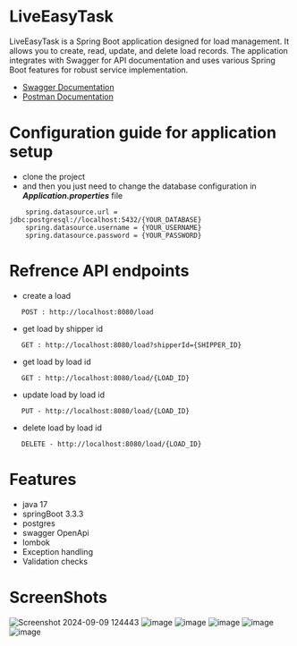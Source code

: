 
# LiveEasyTask

LiveEasyTask is a Spring Boot application designed for load management. It allows you to create, read, update, and delete load records. The application integrates with Swagger for API documentation and uses various Spring Boot features for robust service implementation.

- [Swagger Documentation](http://localhost:8080/swagger-ui/index.html#/)
- [Postman Documentation](https://documenter.getpostman.com/view/29367403/2sAXjRXq9x)

# Configuration guide for application setup
- clone the project
- and then you just need to change the database configuration in ***Application.properties*** file
```http
    spring.datasource.url = jdbc:postgresql://localhost:5432/{YOUR_DATABASE}
    spring.datasource.username = {YOUR_USERNAME}
    spring.datasource.password = {YOUR_PASSWORD}
```
# Refrence API endpoints 
- create a load
```http
   POST : http://localhost:8080/load
```

- get load by shipper id
```http
   GET : http://localhost:8080/load?shipperId={SHIPPER_ID}
```

- get load by load id
```http
   GET : http://localhost:8080/load/{LOAD_ID}
```

- update load by load id
```http
   PUT - http://localhost:8080/load/{LOAD_ID}
```

- delete load by load id
```http
   DELETE - http://localhost:8080/load/{LOAD_ID}
```
# Features

- java 17
- springBoot 3.3.3
- postgres
- swagger OpenApi
- lombok
- Exception handling
- Validation checks

# ScreenShots
![Screenshot 2024-09-09 124443](https://github.com/user-attachments/assets/90b7c2e6-f1cb-4213-9a39-9faf3c70f3c4)
![image](https://github.com/user-attachments/assets/a372606f-1cac-4bb7-a40b-5d7b0bc9169d)
![image](https://github.com/user-attachments/assets/13635781-3d37-4d6c-875b-cc6befff524f)
![image](https://github.com/user-attachments/assets/aae721f7-71ef-49e7-8478-0c3d5a913c59)
![image](https://github.com/user-attachments/assets/03f276d4-16b0-44eb-b2cc-8eab3cc34b7c)
![image](https://github.com/user-attachments/assets/0a685973-47b3-43a9-8590-f890adfeae3a)













